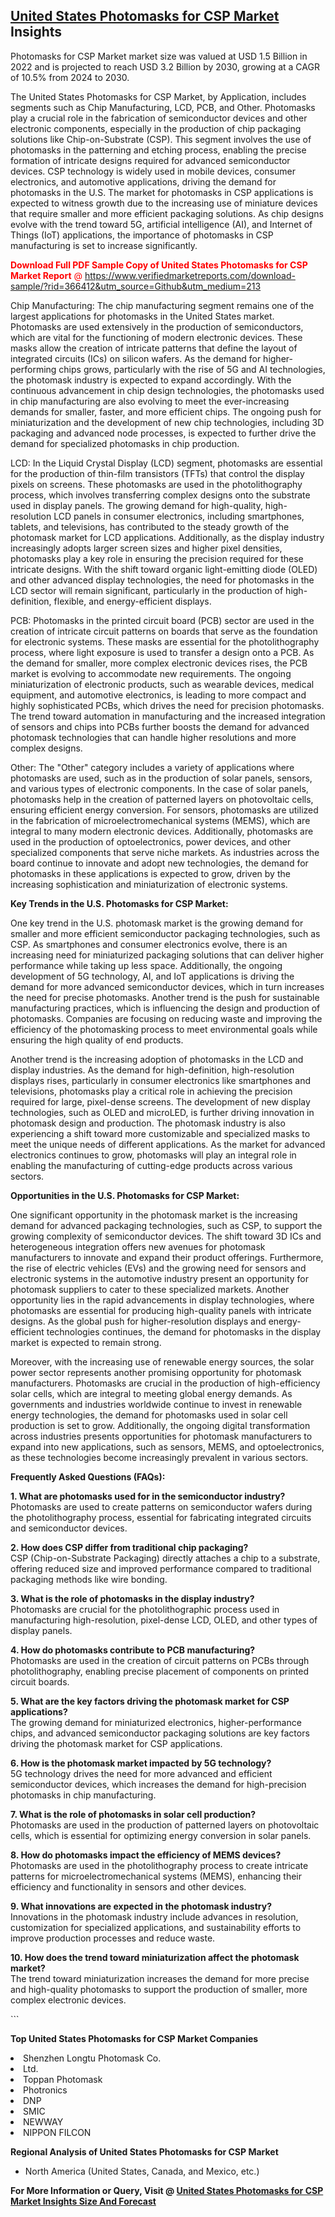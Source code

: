 <h2><a href="https://www.verifiedmarketreports.com/download-sample/?rid=366412&amp;utm_source=Github&amp;utm_medium=213" target="_blank">United States Photomasks for CSP Market</a> Insights</h2><p>Photomasks for CSP Market market size was valued at USD 1.5 Billion in 2022 and is projected to reach USD 3.2 Billion by 2030, growing at a CAGR of 10.5% from 2024 to 2030.</p><p><p>The United States Photomasks for CSP Market, by Application, includes segments such as Chip Manufacturing, LCD, PCB, and Other. Photomasks play a crucial role in the fabrication of semiconductor devices and other electronic components, especially in the production of chip packaging solutions like Chip-on-Substrate (CSP). This segment involves the use of photomasks in the patterning and etching process, enabling the precise formation of intricate designs required for advanced semiconductor devices. CSP technology is widely used in mobile devices, consumer electronics, and automotive applications, driving the demand for photomasks in the U.S. The market for photomasks in CSP applications is expected to witness growth due to the increasing use of miniature devices that require smaller and more efficient packaging solutions. As chip designs evolve with the trend toward 5G, artificial intelligence (AI), and Internet of Things (IoT) applications, the importance of photomasks in CSP manufacturing is set to increase significantly. <p><span class=""><span style="color: #ff0000;"><strong>Download Full PDF Sample Copy of United States Photomasks for CSP Market Report</strong> @ </span><a href="https://www.verifiedmarketreports.com/download-sample/?rid=366412&amp;utm_source=Github&amp;utm_medium=213" target="_blank">https://www.verifiedmarketreports.com/download-sample/?rid=366412&amp;utm_source=Github&amp;utm_medium=213</a></span></p></p><p>Chip Manufacturing: The chip manufacturing segment remains one of the largest applications for photomasks in the United States market. Photomasks are used extensively in the production of semiconductors, which are vital for the functioning of modern electronic devices. These masks allow the creation of intricate patterns that define the layout of integrated circuits (ICs) on silicon wafers. As the demand for higher-performing chips grows, particularly with the rise of 5G and AI technologies, the photomask industry is expected to expand accordingly. With the continuous advancement in chip design technologies, the photomasks used in chip manufacturing are also evolving to meet the ever-increasing demands for smaller, faster, and more efficient chips. The ongoing push for miniaturization and the development of new chip technologies, including 3D packaging and advanced node processes, is expected to further drive the demand for specialized photomasks in chip production.</p><p>LCD: In the Liquid Crystal Display (LCD) segment, photomasks are essential for the production of thin-film transistors (TFTs) that control the display pixels on screens. These photomasks are used in the photolithography process, which involves transferring complex designs onto the substrate used in display panels. The growing demand for high-quality, high-resolution LCD panels in consumer electronics, including smartphones, tablets, and televisions, has contributed to the steady growth of the photomask market for LCD applications. Additionally, as the display industry increasingly adopts larger screen sizes and higher pixel densities, photomasks play a key role in ensuring the precision required for these intricate designs. With the shift toward organic light-emitting diode (OLED) and other advanced display technologies, the need for photomasks in the LCD sector will remain significant, particularly in the production of high-definition, flexible, and energy-efficient displays.</p><p>PCB: Photomasks in the printed circuit board (PCB) sector are used in the creation of intricate circuit patterns on boards that serve as the foundation for electronic systems. These masks are essential for the photolithography process, where light exposure is used to transfer a design onto a PCB. As the demand for smaller, more complex electronic devices rises, the PCB market is evolving to accommodate new requirements. The ongoing miniaturization of electronic products, such as wearable devices, medical equipment, and automotive electronics, is leading to more compact and highly sophisticated PCBs, which drives the need for precision photomasks. The trend toward automation in manufacturing and the increased integration of sensors and chips into PCBs further boosts the demand for advanced photomask technologies that can handle higher resolutions and more complex designs.</p><p>Other: The "Other" category includes a variety of applications where photomasks are used, such as in the production of solar panels, sensors, and various types of electronic components. In the case of solar panels, photomasks help in the creation of patterned layers on photovoltaic cells, ensuring efficient energy conversion. For sensors, photomasks are utilized in the fabrication of microelectromechanical systems (MEMS), which are integral to many modern electronic devices. Additionally, photomasks are used in the production of optoelectronics, power devices, and other specialized components that serve niche markets. As industries across the board continue to innovate and adopt new technologies, the demand for photomasks in these applications is expected to grow, driven by the increasing sophistication and miniaturization of electronic systems.</p><p><strong>Key Trends in the U.S. Photomasks for CSP Market:</strong></p><p>One key trend in the U.S. photomask market is the growing demand for smaller and more efficient semiconductor packaging technologies, such as CSP. As smartphones and consumer electronics evolve, there is an increasing need for miniaturized packaging solutions that can deliver higher performance while taking up less space. Additionally, the ongoing development of 5G technology, AI, and IoT applications is driving the demand for more advanced semiconductor devices, which in turn increases the need for precise photomasks. Another trend is the push for sustainable manufacturing practices, which is influencing the design and production of photomasks. Companies are focusing on reducing waste and improving the efficiency of the photomasking process to meet environmental goals while ensuring the high quality of end products.</p><p>Another trend is the increasing adoption of photomasks in the LCD and display industries. As the demand for high-definition, high-resolution displays rises, particularly in consumer electronics like smartphones and televisions, photomasks play a critical role in achieving the precision required for large, pixel-dense screens. The development of new display technologies, such as OLED and microLED, is further driving innovation in photomask design and production. The photomask industry is also experiencing a shift toward more customizable and specialized masks to meet the unique needs of different applications. As the market for advanced electronics continues to grow, photomasks will play an integral role in enabling the manufacturing of cutting-edge products across various sectors.</p><p><strong>Opportunities in the U.S. Photomasks for CSP Market:</strong></p><p>One significant opportunity in the photomask market is the increasing demand for advanced packaging technologies, such as CSP, to support the growing complexity of semiconductor devices. The shift toward 3D ICs and heterogeneous integration offers new avenues for photomask manufacturers to innovate and expand their product offerings. Furthermore, the rise of electric vehicles (EVs) and the growing need for sensors and electronic systems in the automotive industry present an opportunity for photomask suppliers to cater to these specialized markets. Another opportunity lies in the rapid advancements in display technologies, where photomasks are essential for producing high-quality panels with intricate designs. As the global push for higher-resolution displays and energy-efficient technologies continues, the demand for photomasks in the display market is expected to remain strong.</p><p>Moreover, with the increasing use of renewable energy sources, the solar power sector represents another promising opportunity for photomask manufacturers. Photomasks are crucial in the production of high-efficiency solar cells, which are integral to meeting global energy demands. As governments and industries worldwide continue to invest in renewable energy technologies, the demand for photomasks used in solar cell production is set to grow. Additionally, the ongoing digital transformation across industries presents opportunities for photomask manufacturers to expand into new applications, such as sensors, MEMS, and optoelectronics, as these technologies become increasingly prevalent in various sectors.</p><p><strong>Frequently Asked Questions (FAQs):</strong></p><p><strong>1. What are photomasks used for in the semiconductor industry?</strong><br>Photomasks are used to create patterns on semiconductor wafers during the photolithography process, essential for fabricating integrated circuits and semiconductor devices.</p><p><strong>2. How does CSP differ from traditional chip packaging?</strong><br>CSP (Chip-on-Substrate Packaging) directly attaches a chip to a substrate, offering reduced size and improved performance compared to traditional packaging methods like wire bonding.</p><p><strong>3. What is the role of photomasks in the display industry?</strong><br>Photomasks are crucial for the photolithographic process used in manufacturing high-resolution, pixel-dense LCD, OLED, and other types of display panels.</p><p><strong>4. How do photomasks contribute to PCB manufacturing?</strong><br>Photomasks are used in the creation of circuit patterns on PCBs through photolithography, enabling precise placement of components on printed circuit boards.</p><p><strong>5. What are the key factors driving the photomask market for CSP applications?</strong><br>The growing demand for miniaturized electronics, higher-performance chips, and advanced semiconductor packaging solutions are key factors driving the photomask market for CSP applications.</p><p><strong>6. How is the photomask market impacted by 5G technology?</strong><br>5G technology drives the need for more advanced and efficient semiconductor devices, which increases the demand for high-precision photomasks in chip manufacturing.</p><p><strong>7. What is the role of photomasks in solar cell production?</strong><br>Photomasks are used in the production of patterned layers on photovoltaic cells, which is essential for optimizing energy conversion in solar panels.</p><p><strong>8. How do photomasks impact the efficiency of MEMS devices?</strong><br>Photomasks are used in the photolithography process to create intricate patterns for microelectromechanical systems (MEMS), enhancing their efficiency and functionality in sensors and other devices.</p><p><strong>9. What innovations are expected in the photomask industry?</strong><br>Innovations in the photomask industry include advances in resolution, customization for specialized applications, and sustainability efforts to improve production processes and reduce waste.</p><p><strong>10. How does the trend toward miniaturization affect the photomask market?</strong><br>The trend toward miniaturization increases the demand for more precise and high-quality photomasks to support the production of smaller, more complex electronic devices.</p>```</p><p><strong>Top United States Photomasks for CSP Market Companies</strong></p><div data-test-id=""><p><li>Shenzhen Longtu Photomask Co.</li><li> Ltd.</li><li> Toppan Photomask</li><li> Photronics</li><li> DNP</li><li> SMIC</li><li> NEWWAY</li><li> NIPPON FILCON</li></p><div><strong>Regional Analysis of&nbsp;United States Photomasks for CSP Market</strong></div><ul><li dir="ltr"><p dir="ltr">North America&nbsp;(United States, Canada, and Mexico, etc.)</p></li></ul><p><strong>For More Information or Query, Visit @&nbsp;</strong><strong><a href="https://www.verifiedmarketreports.com/product/photomasks-for-csp-market/?utm_source=Github&amp;utm_medium=213" target="_blank">United States Photomasks for CSP Market Insights Size And Forecast</a></strong></p></div>
